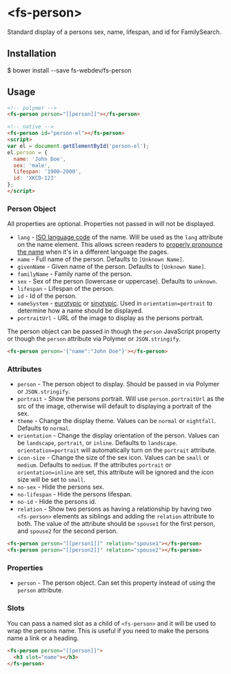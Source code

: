 # \<fs-person\>

Standard display of a persons sex, name, lifespan, and id for FamilySearch.

## Installation

$ bower install --save fs-webdev/fs-person

## Usage

```html
<!-- polymer -->
<fs-person person="[[person]]"></fs-person>

<!-- native -->
<fs-person id="person-el"></fs-person>
<script>
var el = document.getElementById('person-el');
el.person = {
  name: 'John Doe',
  sex: 'male',
  lifespan: '1900–2000',
  id: 'XKCD-123'
};
</script>
```

### Person Object

All properties are optional. Properties not passed in will not be displayed.

* `lang` - [ISO language code](https://www.w3schools.com/tags/ref_language_codes.asp) of the name. Will be used as the `lang` attribute on the name element. This allows screen readers to [properly pronounce the name](https://www.paciellogroup.com/blog/2016/06/using-the-html-lang-attribute/) when it's in a different language the pages.
* `name` - Full name of the person. Defaults to `[Unknown Name]`.
* `givenName` - Given name of the person. Defaults to `[Unknown Name]`.
* `familyName` - Family name of the person.
* `sex` - Sex of the person (lowercase or uppercase). Defaults to `unknown`.
* `lifespan` - Lifespan of the person.
* `id` - Id of the person.
* `nameSystem` -  [eurotypic](http://bdespain.org/S&L/angs/glos/ngs-euro.htm) or [sinotypic](http://bdespain.org/S&L/angs/glos/ngs-sino.htm). Used in `orientation=portrait` to determine how a name should be displayed.
* `portraitUrl` - URL of the image to display as the persons portrait.

The person object can be passed in though the `person` JavaScript property or though the `person` attribute via Polymer or `JSON.stringify`.

```html
<fs-person person='{"name":"John Doe"}'></fs-person>
```

### Attributes

* `person` - The person object to display. Should be passed in via Polymer or `JSON.stringify`.
* `portrait` - Show the persons portrait. Will use `person.portraitUrl` as the src of the image, otherwise will default to displaying a portrait of the sex.
* `theme` - Change the display theme. Values can be `normal` or `nightfall`. Defaults to `normal`.
* `orientation` - Change the display orientation of the person. Values can be `landscape`, `portrait`, or `inline`. Defaults to `landscape`. `orientation=portrait` will automatically turn on the `portrait` attribute.
* `icon-size` - Change the size of the sex icon. Values can be `small` or `medium`. Defaults to `medium`. If the attributes `portrait` or `orientation=inline` are set, this attribute will be ignored and the icon size will be set to `small`.
* `no-sex` - Hide the persons sex.
* `no-lifespan` - Hide the persons lifespan.
* `no-id` - Hide the persons id.
* `relation` - Show two persons as having a relationship by having two `<fs-person>` elements as siblings and adding the `relation` attribute to both. The value of the attribute should be `spouse1` for the first person, and `spouse2` for the second person.

```html
<fs-person person="[[person1]]" relation="spouse1"></fs-person>
<fs-person person="[[person2]]" relation="spouse2"></fs-person>
```

### Properties

* `person` - The person object. Can set this property instead of using the `person` attribute.

### Slots

You can pass a named slot as a child of `<fs-person>` and it will be used to wrap the persons name. This is useful if you need to make the persons name a link or a heading.

```html
<fs-person person="[[person]]">
  <h3 slot="name"></h3>
</fs-person>
```